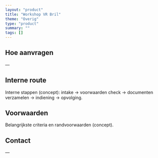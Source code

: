 ```yaml
---
layout: "product"
title: "Workshop VR Bril"
theme: "Overig"
type: "product"
summary: ""
tags: []
---
```

## Hoe aanvragen
—

## Interne route
Interne stappen (concept): intake → voorwaarden check → documenten verzamelen → indiening → opvolging.

## Voorwaarden
Belangrijkste criteria en randvoorwaarden (concept).

## Contact
—
